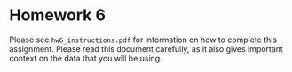 # Homework 6

Please see `hw6_instructions.pdf` for information on how to complete this assignment.
Please read this document carefully, as it also gives important context on the
data that you will be using. 